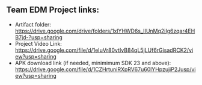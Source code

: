 ## Team EDM Project links:
- Artifact folder: https://drive.google.com/drive/folders/1xlYHWD6s_IIUnMq2iIg6zqar4EHB7jd-?usp=sharing
- Project Video Link: https://drive.google.com/file/d/1eIuVr80vtIvB84qL5jLUf6rGisadRCK2/view?usp=sharing
- APK download link (if needed, minimimum SDK 23 and above): https://drive.google.com/file/d/1CZHrtuniRXpRV67u60lYHpzujiP2Jusp/view?usp=sharing